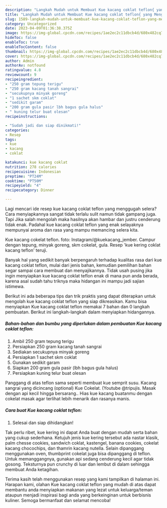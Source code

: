```yaml
---
description: "Langkah Mudah untuk Membuat Kue kacang coklat teflon{ yang Menggugah Selera,  Menu Buat lebaran"
title: "Langkah Mudah untuk Membuat Kue kacang coklat teflon{ yang Menggugah Selera,  Menu Buat lebaran"
slug: 1589-langkah-mudah-untuk-membuat-kue-kacang-coklat-teflon-yang-menggugah-selera-menu-buat-lebaran
category: Uncategorized
date: 2023-04-09T01:36:38.375Z
image: https://img-global.cpcdn.com/recipes/1ae2ec2c11dbcb4d/680x482cq70/kue-kacang-coklat-teflon-foto-resep-utama.jpg
hideToc: false
enableToc: true
enableTocContent: false
thumbnail: https://img-global.cpcdn.com/recipes/1ae2ec2c11dbcb4d/680x482cq70/kue-kacang-coklat-teflon-foto-resep-utama.jpg
cover: https://img-global.cpcdn.com/recipes/1ae2ec2c11dbcb4d/680x482cq70/kue-kacang-coklat-teflon-foto-resep-utama.jpg
author: Admin
authorAv: notfound
ratingvalue: 4.8
reviewcount: 9
recipeingredient:
- "250 gram tepung terigu"
- "250 gram kacang tanah sangrai"
- "secukupnya minyak goreng"
- "1 sachet skm coklat"
- "sedikit garam"
- "200 gram gula pasir lbh bagus gula halus"
- " kuning telur buat olesan"
recipeinstructions:

- "Sudah jadi dan siap dinikmati!"
categories:
- Resep
tags:
- kue
- kacang
- coklat

katakunci: kue kacang coklat 
nutrition: 278 calories
recipecuisine: Indonesian
preptime: "PT24M"
cooktime: "PT50M"
recipeyield: "4"
recipecategory: Dinner

---
```



Lagi mencari ide resep kue kacang coklat teflon yang menggugah selera? Cara menyiapkannya sangat tidak terlalu sulit namun tidak gampang juga. Tapi Jika salah mengolah maka hasilnya akan hambar dan justru cenderung tidak enak. Padahal kue kacang coklat teflon yang enak selayaknya mempunyai aroma dan rasa yang mampu memancing selera kita.


Kue kacang cokelat teflon. foto: Instagram/@kuekacang_jember. Campur dengan tepung, minyak goreng, skm cokelat, gula. Resep &#39;kue kering coklat kacang teflon&#39; teruji.

Banyak hal yang sedikit banyak berpengaruh terhadap kualitas rasa dari kue kacang coklat teflon, mulai dari jenis bahan, kemudian pemilihan bahan segar sampai cara membuat dan menyajikannya. Tidak usah pusing jika ingin menyiapkan kue kacang coklat teflon enak di mana pun anda berada, karena asal sudah tahu triknya maka hidangan ini mampu jadi sajian istimewa.


Berikut ini ada beberapa tips dan trik praktis yang dapat diterapkan untuk mengolah kue kacang coklat teflon yang siap dikreasikan. Kamu bisa menyiapkan Kue kacang coklat teflon memakai 7 bahan dan 0 langkah pembuatan. Berikut ini langkah-langkah dalam menyiapkan hidangannya.

<!--inarticleads1-->

##### Bahan-bahan dan bumbu yang diperlukan dalam pembuatan Kue kacang coklat teflon:

1. Ambil 250 gram tepung terigu
1. Persiapkan 250 gram kacang tanah sangrai
1. Sediakan secukupnya minyak goreng
1. Persiapkan 1 sachet skm coklat
1. Gunakan sedikit garam
1. Siapkan 200 gram gula pasir (lbh bagus gula halus)
1. Persiapkan  kuning telur buat olesan


Panggang di atas teflon sama seperti membuat kue semprit susu. Kacang sangrai yang dicincang (optional) Kue Cokelat. (Youtube @tripujis. Masak dengan api kecil hingga bersarang.. Hias kue kacang buatanmu dengan cokelat masak agar terlihat lebih menarik dan rasanya manis. 

<!--inarticleads2-->

##### Cara buat Kue kacang coklat teflon:


1. Selesai dan siap dihidangkan!

Tak perlu ribet, kue kering ini dapat Anda buat dengan mudah serta bahan yang cukup sederhana. Ketujuh jenis kue kering tersebut ada nastar klasik, palm chesse cookies, sandwich coklat, kastengel, banana cookies, cokelat kacang chocochips, dan thamrin kacang nutella. Selain dipanggang menggunakan oven, thumbprint cokelat juga bisa dipanggang di teflon. Untuk memanggangnya, gunakan api sedang cenderung kecil agar tidak gosong. Teksturnya pun crunchy di luar dan lembut di dalam sehingga membuat Anda ketagihan. 

Terima kasih telah menggunakan resep yang kami tampilkan di halaman ini. Harapan kami, olahan Kue kacang coklat teflon yang mudah di atas dapat membantu anda menyiapkan makanan yang lezat untuk keluarga/teman ataupun menjadi inspirasi bagi anda yang berkeinginan untuk berbisnis kuliner. Semoga bermanfaat dan selamat mencoba!
